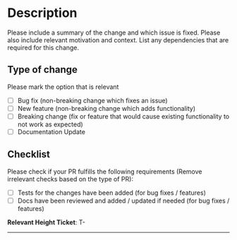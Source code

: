 # Description

Please include a summary of the change and which issue is fixed. Please also include relevant motivation and context. List any dependencies that are required for this change.

## Type of change

Please mark the option that is relevant

- [ ] Bug fix (non-breaking change which fixes an issue)
- [ ] New feature (non-breaking change which adds functionality)
- [ ] Breaking change (fix or feature that would cause existing functionality to not work as expected)
- [ ] Documentation Update

## Checklist

Please check if your PR fulfills the following requirements (Remove irrelevant checks based on the type of PR):

- [ ] Tests for the changes have been added (for bug fixes / features)
- [ ] Docs have been reviewed and added / updated if needed (for bug fixes / features)

**Relevant Height Ticket**: T-

---

